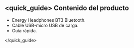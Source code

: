 ## <quick_guide> Contenido del producto

* Energy Headphones BT3 Bluetooth.
* Cable USB-micro USB de carga.
* Guía rápida.

</quick_guide>
